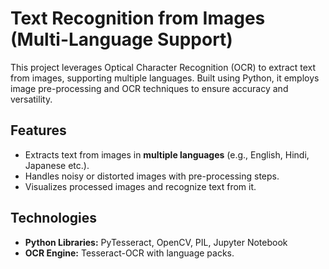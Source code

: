 # Text Recognition from Images (Multi-Language Support)  

This project leverages Optical Character Recognition (OCR) to extract text from images, supporting multiple languages. Built using Python, it employs image pre-processing and OCR techniques to ensure accuracy and versatility.  

## Features  
- Extracts text from images in **multiple languages** (e.g., English, Hindi, Japanese etc.).  
- Handles noisy or distorted images with pre-processing steps.  
- Visualizes processed images and recognize text from it.


## Technologies  
- **Python Libraries:**  PyTesseract, OpenCV, PIL, Jupyter Notebook 
- **OCR Engine:** Tesseract-OCR with language packs.  


